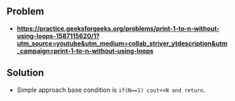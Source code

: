 ## Problem

- **https://practice.geeksforgeeks.org/problems/print-1-to-n-without-using-loops-1587115620/1?utm_source=youtube&utm_medium=collab_striver_ytdescription&utm_campaign=print-1-to-n-without-using-loops**

## Solution

- Simple approach base condition is `if(N==1) cout<<N and return`.
